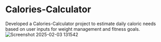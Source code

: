 # Calories-Calculator
Developed a Calories-Calculator project to estimate daily caloric needs based on user inputs for weight management and fitness goals.
![Screenshot 2025-02-03 131542](https://github.com/user-attachments/assets/20fc3e4e-d1c9-4d6d-9f50-3087459698ca)
